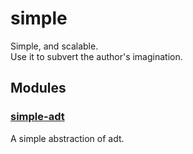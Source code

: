 # simple
Simple, and scalable.  
Use it to subvert the author's imagination.

## Modules
### [simple-adt](./modules/main/simple-adt/)
A simple abstraction of adt.